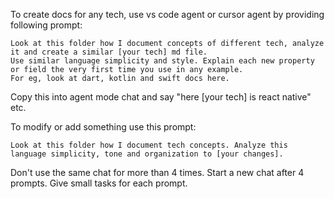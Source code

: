 To create docs for any tech, use vs code agent or cursor agent by providing following prompt:

```
Look at this folder how I document concepts of different tech, analyze it and create a similar [your tech] md file.
Use similar language simplicity and style. Explain each new property or field the very first time you use in any example.
For eg, look at dart, kotlin and swift docs here.
```
Copy this into agent mode chat and say "here [your tech] is react native" etc.


To modify or add something use this prompt:

```
Look at this folder how I document tech concepts. Analyze this language simplicity, tone and organization to [your changes].
```

Don't use the same chat for more than 4 times. Start a new chat after 4 prompts.
Give small tasks for each prompt.